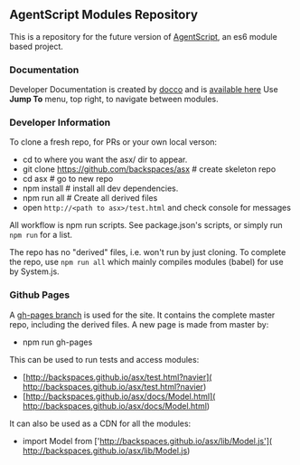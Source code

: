 ## AgentScript Modules Repository

This is a repository for the future version of [AgentScript](http://agentscript.org), an es6 module based project.

### Documentation

Developer Documentation is created by [docco](https://jashkenas.github.io/docco/) and is [available here](./docs/Model.html) Use **Jump To** menu, top right, to navigate between modules.

### Developer Information

To clone a fresh repo, for PRs or your own local verson:
* cd to where you want the asx/ dir to appear.
* git clone https://github.com/backspaces/asx # create skeleton repo
* cd asx # go to new repo
* npm install # install all dev dependencies.
* npm run all # Create all derived files
* open `http://<path to asx>/test.html` and check console for messages

All workflow is npm run scripts.  See package.json's scripts, or simply run `npm run` for a list.

The repo has no "derived" files, i.e. won't run by just cloning. To complete the repo, use `npm run all` which mainly compiles modules (babel) for use by System.js.

### Github Pages

A [gh-pages branch](http://backspaces.github.io/asx/) is used for the site. It contains the complete master repo, including the derived files. A new page is made from master by:
* npm run gh-pages

This can be used to run tests and access modules:
* [http://backspaces.github.io/asx/test.html?navier](
http://backspaces.github.io/asx/test.html?navier)
* [http://backspaces.github.io/asx/docs/Model.html](
http://backspaces.github.io/asx/docs/Model.html)

It can also be used as a CDN for all the modules:
* import Model from
['http://backspaces.github.io/asx/lib/Model.js'](
http://backspaces.github.io/asx/lib/Model.js)
